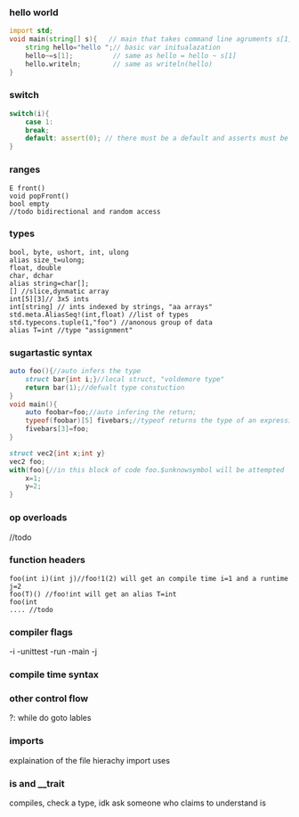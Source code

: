 ### hello world
```d
import std;
void main(string[] s){   // main that takes command line agruments s[1] will be the first arg
	string hello="hello ";// basic var initualazation
	hello~=s[1];          // same as hello = hello ~ s[1]
	hello.writeln;        // same as writeln(hello)
}
```
### switch
```d
switch(i){
	case 1:
	break;
	default: assert(0); // there must be a default and asserts must be true
}
```
### ranges
```
E front()
void popFront()
bool empty
//todo bidirectional and random access
```
### types
```
bool, byte, ushort, int, ulong
alias size_t=ulong;
float, double
char, dchar
alias string=char[];
[] //slice,dynmatic array
int[5][3]// 3x5 ints
int[string] // ints indexed by strings, "aa arrays"
std.meta.AliasSeq!(int,float) //list of types
std.typecons.tuple(1,"foo") //anonous group of data
alias T=int //type "assignment"
```
### sugartastic syntax

```d
auto foo(){//auto infers the type
	struct bar{int i;}//local struct, "voldemore type"
	return bar(1);//defualt type constuction
}
void main(){
	auto foobar=foo;//auto infering the return;
	typeof(foobar)[5] fivebars;//typeof returns the type of an expression
	fivebars[3]=foo;
}
```
```d
struct vec2{int x;int y}
vec2 foo;
with(foo){//in this block of code foo.$unknowsymbol will be attempted
	x=1;
	y=2;
}
```
### op overloads
//todo

### function headers
```
foo(int i)(int j)//foo!1(2) will get an compile time i=1 and a runtime j=2
foo(T)() //foo!int will get an alias T=int
foo(int
.... //todo
```
### compiler flags
-i -unittest -run -main -j 
### compile time syntax

### other control flow
?:
while do
goto lables
### imports 
explaination of the file hierachy import uses

### is and __trait
compiles, check a type, idk ask someone who claims to understand is